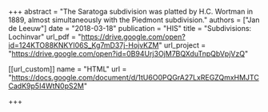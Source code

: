 +++
abstract = "The Saratoga subdivision was platted by H.C. Wortman in 1889, almost simultaneously with the Piedmont subdivision."
authors = ["Jan de Leeuw"]
date = "2018-03-18"
publication = "HIS"
title = "Subdivisions: Lochinvar"
url_pdf = "https://drive.google.com/open?id=124KTO88KNKYI06S_Kg7mD37j-HojvKZM"
url_project = "https://drive.google.com/open?id=0B94Urj3OjM7BQXduTnpQbVpjVzQ"


[[url_custom]]
name = "HTML"
url = "https://docs.google.com/document/d/1tU6O0PQGrA27LxREGZQmxHMJTCCadK9p5I4WtN0pS2M"

+++

